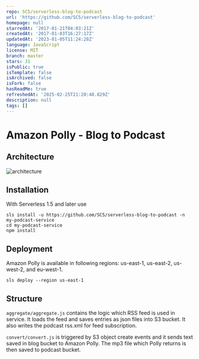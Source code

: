 ```yaml
---
repo: SC5/serverless-blog-to-podcast
url: 'https://github.com/SC5/serverless-blog-to-podcast'
homepage: null
starredAt: '2017-01-21T04:03:21Z'
createdAt: '2017-01-03T16:27:17Z'
updatedAt: '2023-01-05T11:24:28Z'
language: JavaScript
license: MIT
branch: master
stars: 31
isPublic: true
isTemplate: false
isArchived: false
isFork: false
hasReadMe: true
refreshedAt: '2025-02-25T21:20:48.829Z'
description: null
tags: []
---
```


# Amazon Polly - Blog to Podcast

## Architecture

![architecture](https://raw.githubusercontent.com/SC5/serverless-blog-to-podcast/master/images/architecture.png)

## Installation

With Serverless 1.5 and later use

```
sls install -u https://github.com/SC5/serverless-blog-to-podcast -n my-podcast-service
cd my-podcast-service
npm install
```

## Deployment

Amazon Polly is available in following regions: us-east-1, us-east-2, us-west-2, and eu-west-1.

```
sls deploy --region us-east-1
```

## Structure

`aggregate/aggregate.js` contains the logic which RSS feed is used in service. It loads the feed and saves entries as json files into S3 bucket. It also writes the podcast rss.xml for feed subscription.

`convert/convert.js` is triggered by S3 object create events and it sends text saved in blog bucket to Amazon Polly. The mp3 file which Polly returns is then saved to podcast bucket.

